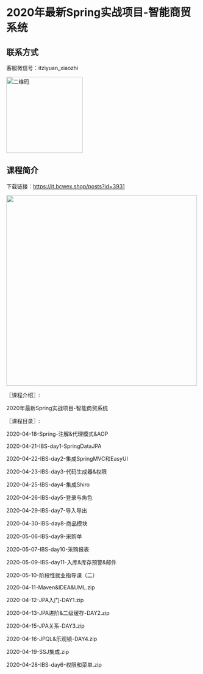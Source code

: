 # 2020年最新Spring实战项目-智能商贸系统

## 联系方式

客服微信号：itziyuan_xiaozhi

<img src="https://ziyuanyun.oss-cn-guangzhou.aliyuncs.com/common/20240614073449/666b82192834a.jpg" width="200" height="200" alt="二维码">

## 课程简介

下载链接：https://it.bcwex.shop/posts?id=3931

<img src="https://ziyuanyun.oss-cn-guangzhou.aliyuncs.com/yun/20240515185421/6644945d439aa.jpg" width="500" alt="">

  〖课程介绍〗:

 2020年最新Spring实战项目-智能商贸系统

 〖课程目录〗:

 2020-04-18-Spring-注解&amp;代理模式&amp;AOP

 2020-04-21-IBS-day1-SpringDataJPA

 2020-04-22-IBS-day2-集成SpringMVC和EasyUI

 2020-04-23-IBS-day3-代码生成器&amp;权限

 2020-04-25-IBS-day4-集成Shiro

 2020-04-26-IBS-day5-登录与角色

 2020-04-29-IBS-day7-导入导出

 2020-04-30-IBS-day8-商品模块

 2020-05-06-IBS-day9-采购单

 2020-05-07-IBS-day10-采购报表

 2020-05-09-IBS-day11-入库&amp;库存预警&amp;邮件

 2020-05-10-阶段性就业指导课（二）

 2020-04-11-Maven&amp;IDEA&amp;UML.zip

 2020-04-12-JPA入门-DAY1.zip

 2020-04-13-JPA进阶&amp;二级缓存-DAY2.zip

 2020-04-15-JPA关系-DAY3.zip

 2020-04-16-JPQL&amp;乐观锁-DAY4.zip

 2020-04-19-SSJ集成.zip

 2020-04-28-IBS-day6-权限和菜单.zip

  